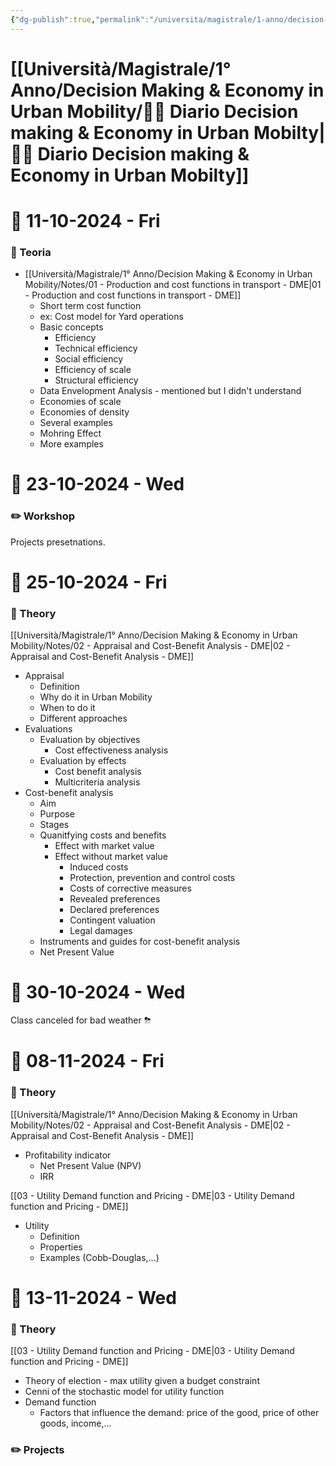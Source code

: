 ```yaml
---
{"dg-publish":true,"permalink":"/universita/magistrale/1-anno/decision-making-and-economy-in-urban-mobility/diario-decision-making-and-economy-in-urban-mobilty/","tags":["UNI"]}
---
```


# [[Università/Magistrale/1° Anno/Decision Making & Economy in Urban Mobility/💼📔 Diario Decision making & Economy in Urban Mobilty\|💼📔 Diario Decision making & Economy in Urban Mobilty]]


# 📆  11-10-2024 - Fri

### 📝 Teoria

- [[Università/Magistrale/1° Anno/Decision Making & Economy in Urban Mobility/Notes/01 - Production and cost functions in transport - DME\|01 - Production and cost functions in transport - DME]]
	- Short term cost function
	- ex: Cost model for Yard operations
	- Basic concepts
		- Efficiency
		- Technical efficiency
		- Social efficiency
		- Efficiency of scale
		- Structural efficiency
	- Data Envelopment Analysis - mentioned but I didn't understand
	- Economies of scale
	- Economies of density
	- Several examples
	- Mohring Effect
	- More examples





# 📆  23-10-2024 - Wed


### ✏️ Workshop

Projects presetnations.



# 📆  25-10-2024 - Fri

### 📝 Theory

[[Università/Magistrale/1° Anno/Decision Making & Economy in Urban Mobility/Notes/02 - Appraisal and Cost-Benefit Analysis - DME\|02 - Appraisal and Cost-Benefit Analysis - DME]]
- Appraisal
	- Definition
	- Why do it in Urban Mobility
	- When to do it
	- Different approaches
- Evaluations
	- Evaluation by objectives
		- Cost effectiveness analysis
	- Evaluation by effects
		- Cost benefit analysis
		- Multicriteria analysis
- Cost-benefit analysis
	- Aim
	- Purpose
	- Stages
	- Quanitfying costs and benefits
		- Effect with market value
		- Effect without market value
			- Induced costs
			- Protection, prevention and control costs
			- Costs of corrective measures
			- Revealed preferences
			- Declared preferences
			- Contingent valuation
			- Legal damages
	- Instruments and guides for cost-benefit analysis
	- Net Present Value

# 📆  30-10-2024 - Wed

Class canceled for bad weather ⛈


# 📆  08-11-2024 - Fri

### 📝 Theory

[[Università/Magistrale/1° Anno/Decision Making & Economy in Urban Mobility/Notes/02 - Appraisal and Cost-Benefit Analysis - DME\|02 - Appraisal and Cost-Benefit Analysis - DME]]
- Profitability indicator
	- Net Present Value (NPV)
	- IRR

[[03 - Utility Demand function and Pricing - DME\|03 - Utility Demand function and Pricing - DME]]
- Utility
	- Definition
	- Properties
	- Examples (Cobb-Douglas,...)


# 📆  13-11-2024 - Wed

### 📝 Theory

[[03 - Utility Demand function and Pricing - DME\|03 - Utility Demand function and Pricing - DME]]
- Theory of election - max utility given a budget constraint
- Cenni of the stochastic model for utility function
- Demand function
	- Factors that influence the demand: price of the good, price of other goods, income,...

### ✏️ Projects


